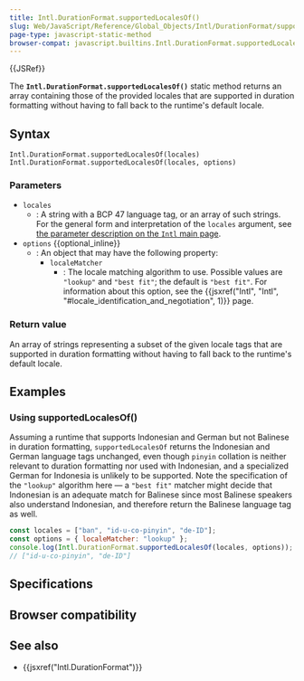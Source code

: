 ```yaml
---
title: Intl.DurationFormat.supportedLocalesOf()
slug: Web/JavaScript/Reference/Global_Objects/Intl/DurationFormat/supportedLocalesOf
page-type: javascript-static-method
browser-compat: javascript.builtins.Intl.DurationFormat.supportedLocalesOf
---
```


{{JSRef}}

The **`Intl.DurationFormat.supportedLocalesOf()`** static method returns an array containing those of the provided locales that are supported in duration formatting without having to fall back to the runtime's default locale.

## Syntax

```js-nolint
Intl.DurationFormat.supportedLocalesOf(locales)
Intl.DurationFormat.supportedLocalesOf(locales, options)
```

### Parameters

- `locales`
  - : A string with a BCP 47 language tag, or an array of such strings. For the general form and interpretation of the `locales` argument, see [the parameter description on the `Intl` main page](/Web/JavaScript/Reference/Global_Objects/Intl#locales_argument).
- `options` {{optional_inline}}
  - : An object that may have the following property:
    - `localeMatcher`
      - : The locale matching algorithm to use. Possible values are `"lookup"` and `"best fit"`; the default is `"best fit"`. For information about this option, see the {{jsxref("Intl", "Intl", "#locale_identification_and_negotiation", 1)}} page.

### Return value

An array of strings representing a subset of the given locale tags that are supported in duration formatting without having to fall back to the runtime's default locale.

## Examples

### Using supportedLocalesOf()

Assuming a runtime that supports Indonesian and German but not Balinese in duration formatting, `supportedLocalesOf` returns the Indonesian and German language tags unchanged, even though `pinyin` collation is neither relevant to duration formatting nor used with Indonesian, and a specialized German for Indonesia is unlikely to be supported. Note the specification of the `"lookup"` algorithm here — a `"best fit"` matcher might decide that Indonesian is an adequate match for Balinese since most Balinese speakers also understand Indonesian, and therefore return the Balinese language tag as well.

```js
const locales = ["ban", "id-u-co-pinyin", "de-ID"];
const options = { localeMatcher: "lookup" };
console.log(Intl.DurationFormat.supportedLocalesOf(locales, options));
// ["id-u-co-pinyin", "de-ID"]
```

## Specifications



## Browser compatibility



## See also

- {{jsxref("Intl.DurationFormat")}}
